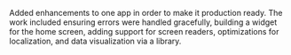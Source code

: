 Added enhancements to one app in order to make it production ready. The work included ensuring errors were handled gracefully, building a widget for the home screen, adding support for screen readers, optimizations for localization, and data visualization via a library.
